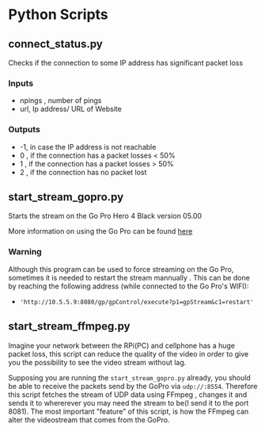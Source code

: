 # Python Scripts

## connect_status.py

Checks if the connection to some IP address  has significant packet loss

### Inputs

* npings , number of pings
* url, Ip address/ URL of Website

### Outputs
* -1, in case the IP address is not reachable
* 0 , if the connection has a packet losses < 50%
* 1 , if the connection has a packet losses > 50%
* 2 , if the connection has no packet lost


## start_stream_gopro.py

Starts the stream on the Go Pro Hero 4 Black version 05.00

More information on using the Go Pro can be found [here](https://github.com/KonradIT/goprowifihack/)

### Warning
Although this program can be used to force streaming on the Go Pro, sometimes it is needed to restart the stream mannually . This can be done by reaching the 
following address (while connected to the Go Pro's WIFI):

* `'http://10.5.5.9:8080/gp/gpControl/execute?p1=gpStream&c1=restart'`


## start_stream_ffmpeg.py
Imagine your network between the RPi(PC) and cellphone has a huge packet loss, this script can reduce the quality of the video in order to give you the 
possibility to see the video stream without lag.

Supposing you are running the `start_stream_gopro.py` already, you should be able to receive the packets send by the GoPro via `udp://:8554`. 
Therefore this script fetches the stream of UDP data using FFmpeg , changes it and sends it to whererever you may need the stream to be(I send it to the port 
8081).
The most important "feature" of this script, is how the FFmpeg can alter the videostream that comes from the GoPro.

